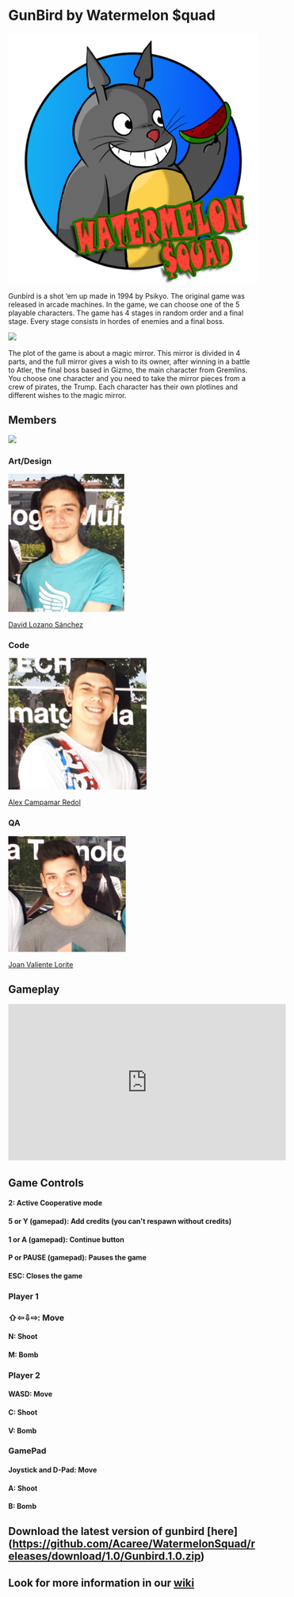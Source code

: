 



# GunBird by Watermelon $quad

![](logowatermelonsquad.png)

Gunbird is a shot ‘em up made in 1994 by Psikyo. The original game was released in arcade machines. In the game, we can choose one of the 5 playable characters. The game has 4 stages in random order and a final stage. Every stage consists in hordes of enemies and a final boss.

![](https://raw.githubusercontent.com/Acaree/Watermelon-Squad/8ccc09841408daf4000ac09222547f838b26a52b/Wiki/gunbird%20gameplay%201.png)

The plot of the game is about a magic mirror. This mirror is divided in 4 parts, and the full mirror gives a wish to its owner, after winning in a battle to Atler, the final boss based in Gizmo, the main character from Gremlins. You choose one character and you need to take the mirror pieces from a crew of pirates, the Trump. Each character has their own plotlines and different wishes to the magic mirror.


## Members
![](20170601_144636.jpg)
### Art/Design ###
![](Captura3.PNG)

[David Lozano Sánchez](https://github.com/DavidTheMaaster)

### Code ###
![](Captura.PNG)

[Alex Campamar Redol](https://github.com/Acaree)

### QA ###
![](Captura2.PNG)

[Joan Valiente Lorite](https://github.com/JoanValiente) 


## Gameplay

<iframe width="560" height="315" src="https://www.youtube.com/embed/zH_dhQdL6cw" frameborder="0" allowfullscreen></iframe>

## Game Controls

#### 2: Active Cooperative mode

#### 5 or Y (gamepad): Add credits (you can't respawn without credits)

#### 1 or A (gamepad): Continue button

#### P or PAUSE (gamepad): Pauses the game

#### ESC: Closes the game

### Player 1 ###
### ⇧⇦⇩⇨: Move

#### N: Shoot 

#### M: Bomb



### Player 2 ###

#### WASD: Move

#### C: Shoot

#### V: Bomb

### GamePad ###

#### Joystick and D-Pad: Move

#### A: Shoot

#### B: Bomb




## Download the latest version of gunbird [here] (https://github.com/Acaree/WatermelonSquad/releases/download/1.0/Gunbird.1.0.zip)
## Look for more information in our [wiki](https://github.com/Acaree/WatermelonSquad/wiki)




